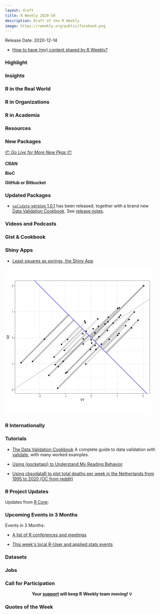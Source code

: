 ```yaml
---
layout: draft
title: R Weekly 2020-50
description: Draft of the R Weekly
image: https://rweekly.org/public/facebook.png
---
```


Release Date: 2020-12-14

+ [How to have (my) content shared by R Weekly?](https://github.com/rweekly/rweekly.org#how-to-have-my-content-shared-by-r-weekly)


###  Highlight



### Insights



### R in the Real World



###  R in Organizations



###  R in Academia



###  Resources



###  New Packages

<p class="added-hostname"><a href="https://rweekly.org/live" target="_blank" class="externalLink">📦 <i>Go Live for More New Pkgs</i> 📦</a></p>

**CRAN**



**BioC**



**GitHub or Bitbucket**



### Updated Packages

+ [`validate` version 1.0.1](https://cran.r-project.org/package=validate) has been released, together with a brand new 
  [Data Validation Cookbook](https://data-cleaning.github.io/validate/). See [release notes](http://www.markvanderloo.eu/yaRb/2020/12/08/validate-1-0-1-new-features-and-a-cookbook/).

###  Videos and Podcasts



### Gist & Cookbook



### Shiny Apps

+ [Least squares as springs, the Shiny App](https://github.com/Enchufa2/ls-springs)

![pca](https://raw.githubusercontent.com/Enchufa2/ls-springs/main/pca.gif)

### R Internationally



###  Tutorials

+ [The Data Validation Cookbook](https://data-cleaning.github.io/validate/) A complete guide to data validation with [validate](https://cran.r-project.org/package=validate), with many worked examples.

+ [Using {pocketapi} to Understand My Reading Behavior](https://alletsee.net/blog/using-pocketapi-to-understand-my-reading-behavior/)

+ [Using cbsodataR to plot total deaths per week in the Netherlands from 1995 to 2020 (OC from reddit)](https://www.data-fred.com/post/2020/cbsodatar-reddit/)


<!--<div class="post-more-begin></div><div class="post-more-end"></div>-->

###  R Project Updates

Updates from [R Core](http://developer.r-project.org/blosxom.cgi/R-devel/NEWS):


###  Upcoming Events in 3 Months

Events in 3 Months:


+ [A list of R conferences and meetings](https://jumpingrivers.github.io/meetingsR/events.html)

+ [This week's local R-User and applied stats events](https://community.rstudio.com/c/irl)


### Datasets

### Jobs




###  Call for Participation


<p class="hide-support added-hostname support-rweekly" style="text-align: center;font-weight: bold;">Your <a class="non-visited externalLink" href="https://www.patreon.com/rweekly" onclick="pas(this)">support</a> will keep R Weekly team moving! 💡</p>

###  Quotes of the Week
